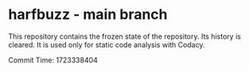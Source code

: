 # harfbuzz - main branch

This repository contains the frozen state of the repository.
Its history is cleared. It is used only for static code
analysis with Codacy.

Commit Time: 1723338404